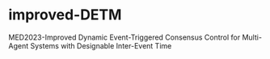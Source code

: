 # improved-DETM
MED2023-Improved Dynamic Event-Triggered Consensus Control for Multi-Agent Systems with Designable Inter-Event Time
